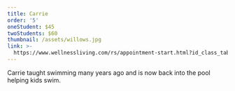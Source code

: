 ```yaml
---
title: Carrie
order: '5'
oneStudent: $45
twoStudents: $60
thumbnail: /assets/willows.jpg
link: >-
  https://www.wellnessliving.com/rs/appointment-start.html?id_class_tab=3&k_business=248418&k_class_tab=14360&k_service=90249
---
```

Carrie taught swimming many years ago and is now back into the pool helping kids swim.  
